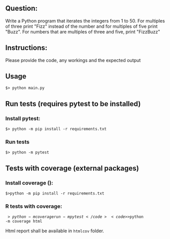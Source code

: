 ## Question:
Write a Python program that iterates the integers from 1 to 50. For multiples of
three print "Fizz" instead of the number and for multiples of five print "Buzz". For
numbers that are multiples of three and five, print "FizzBuzz"

## Instructions:
Please provide the code, any workings and the expected output

## Usage 
<code>$> python main.py</code>

## Run tests (requires pytest to be installed)
### Install pytest:
<code>$> python -m pip install -r requirements.txt</code>
### Run tests
<code>$> python -m pytest</code>

## Tests with coverage (external packages)
### Install coverage ():
<code>$>python -m pip install -r requirements.txt</code>
### R tests with coverage:
<code>$>python -m coverage run -m pytest</code>
<code>$>python -m coverage html</code>

Html report shall be available in `htmlcov` folder. 

